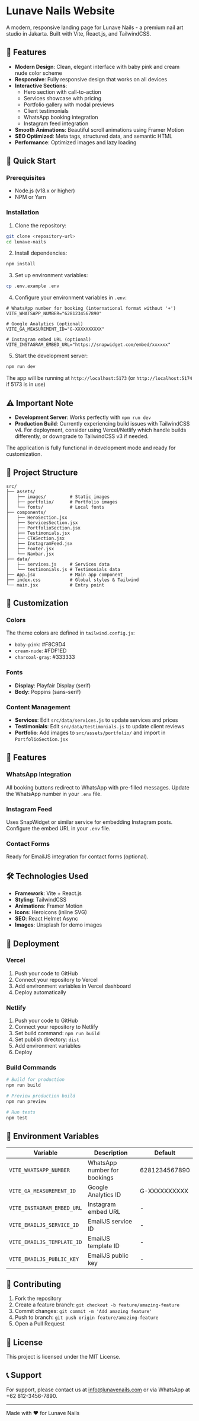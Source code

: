 # Lunave Nails Website

A modern, responsive landing page for Lunave Nails - a premium nail art studio in Jakarta. Built with Vite, React.js, and TailwindCSS.

## 🌟 Features

- **Modern Design**: Clean, elegant interface with baby pink and cream nude color scheme
- **Responsive**: Fully responsive design that works on all devices
- **Interactive Sections**:
  - Hero section with call-to-action
  - Services showcase with pricing
  - Portfolio gallery with modal previews
  - Client testimonials
  - WhatsApp booking integration
  - Instagram feed integration
- **Smooth Animations**: Beautiful scroll animations using Framer Motion
- **SEO Optimized**: Meta tags, structured data, and semantic HTML
- **Performance**: Optimized images and lazy loading

## 🚀 Quick Start

### Prerequisites

- Node.js (v18.x or higher)
- NPM or Yarn

### Installation

1. Clone the repository:
```bash
git clone <repository-url>
cd lunave-nails
```

2. Install dependencies:
```bash
npm install
```

3. Set up environment variables:
```bash
cp .env.example .env
```

4. Configure your environment variables in `.env`:
```env
# WhatsApp number for booking (international format without '+')
VITE_WHATSAPP_NUMBER="6281234567890"

# Google Analytics (optional)
VITE_GA_MEASUREMENT_ID="G-XXXXXXXXXX"

# Instagram embed URL (optional)
VITE_INSTAGRAM_EMBED_URL="https://snapwidget.com/embed/xxxxxx"
```

5. Start the development server:
```bash
npm run dev
```

The app will be running at `http://localhost:5173` (or `http://localhost:5174` if 5173 is in use)

## ⚠️ Important Note

- **Development Server**: Works perfectly with `npm run dev`
- **Production Build**: Currently experiencing build issues with TailwindCSS v4. For deployment, consider using Vercel/Netlify which handle builds differently, or downgrade to TailwindCSS v3 if needed.

The application is fully functional in development mode and ready for customization.

## 📁 Project Structure

```
src/
├── assets/
│   ├── images/         # Static images
│   ├── portfolio/      # Portfolio images
│   └── fonts/          # Local fonts
├── components/
│   ├── HeroSection.jsx
│   ├── ServicesSection.jsx
│   ├── PortfolioSection.jsx
│   ├── Testimonials.jsx
│   ├── CTASection.jsx
│   ├── InstagramFeed.jsx
│   ├── Footer.jsx
│   └── Navbar.jsx
├── data/
│   ├── services.js     # Services data
│   └── testimonials.js # Testimonials data
├── App.jsx             # Main app component
├── index.css           # Global styles & Tailwind
└── main.jsx            # Entry point
```

## 🎨 Customization

### Colors

The theme colors are defined in `tailwind.config.js`:
- `baby-pink`: #F8C9D4
- `cream-nude`: #FDF1ED
- `charcoal-gray`: #333333

### Fonts

- **Display**: Playfair Display (serif)
- **Body**: Poppins (sans-serif)

### Content Management

- **Services**: Edit `src/data/services.js` to update services and prices
- **Testimonials**: Edit `src/data/testimonials.js` to update client reviews
- **Portfolio**: Add images to `src/assets/portfolio/` and import in `PortfolioSection.jsx`

## 📱 Features

### WhatsApp Integration

All booking buttons redirect to WhatsApp with pre-filled messages. Update the WhatsApp number in your `.env` file.

### Instagram Feed

Uses SnapWidget or similar service for embedding Instagram posts. Configure the embed URL in your `.env` file.

### Contact Forms

Ready for EmailJS integration for contact forms (optional).

## 🛠️ Technologies Used

- **Framework**: Vite + React.js
- **Styling**: TailwindCSS
- **Animations**: Framer Motion
- **Icons**: Heroicons (inline SVG)
- **SEO**: React Helmet Async
- **Images**: Unsplash for demo images

## 🚀 Deployment

### Vercel

1. Push your code to GitHub
2. Connect your repository to Vercel
3. Add environment variables in Vercel dashboard
4. Deploy automatically

### Netlify

1. Push your code to GitHub
2. Connect your repository to Netlify
3. Set build command: `npm run build`
4. Set publish directory: `dist`
5. Add environment variables
6. Deploy

### Build Commands

```bash
# Build for production
npm run build

# Preview production build
npm run preview

# Run tests
npm test
```

## 📧 Environment Variables

| Variable | Description | Default |
|----------|-------------|---------|
| `VITE_WHATSAPP_NUMBER` | WhatsApp number for bookings | 6281234567890 |
| `VITE_GA_MEASUREMENT_ID` | Google Analytics ID | G-XXXXXXXXXX |
| `VITE_INSTAGRAM_EMBED_URL` | Instagram embed URL | - |
| `VITE_EMAILJS_SERVICE_ID` | EmailJS service ID | - |
| `VITE_EMAILJS_TEMPLATE_ID` | EmailJS template ID | - |
| `VITE_EMAILJS_PUBLIC_KEY` | EmailJS public key | - |

## 🤝 Contributing

1. Fork the repository
2. Create a feature branch: `git checkout -b feature/amazing-feature`
3. Commit changes: `git commit -m 'Add amazing feature'`
4. Push to branch: `git push origin feature/amazing-feature`
5. Open a Pull Request

## 📄 License

This project is licensed under the MIT License.

## 📞 Support

For support, please contact us at info@lunavenails.com or via WhatsApp at +62 812-3456-7890.

---

Made with ❤️ for Lunave Nails
